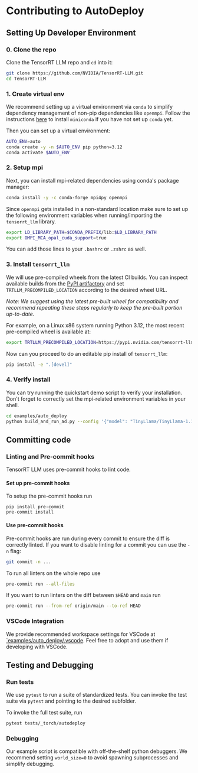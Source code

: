 # Contributing to AutoDeploy

## Setting Up Developer Environment

### 0. Clone the repo

Clone the TensorRT LLM repo and `cd` into it:

```bash
git clone https://github.com/NVIDIA/TensorRT-LLM.git
cd TensorRT-LLM
```

### 1. Create virtual env

We recommend setting up a virtual environment via `conda` to simplify dependency management of
non-pip dependencies like `openmpi`. Follow the instructions [here](https://docs.anaconda.com/miniconda/install/) to install `miniconda` if you have not set up `conda` yet.

Then you can set up a virtual environment:

```bash
AUTO_ENV=auto
conda create -y -n $AUTO_ENV pip python=3.12
conda activate $AUTO_ENV
```

### 2. Setup mpi

Next, you can install mpi-related dependencies using conda's package manager:

```bash
conda install -y -c conda-forge mpi4py openmpi
```

Since `openmpi` gets installed in a non-standard location make sure to set up the following
environment variables when running/importing the `tensorrt_llm` library.

```bash
export LD_LIBRARY_PATH=$CONDA_PREFIX/lib:$LD_LIBRARY_PATH
export OMPI_MCA_opal_cuda_support=true
```

You can add those lines to your `.bashrc` or `.zshrc` as well.

### 3. Install `tensorrt_llm`

We will use pre-compiled wheels from the latest CI builds. You can inspect available builds from the
[PyPI artifactory](https://pypi.nvidia.com/tensorrt-llm/)
and set `TRTLLM_PRECOMPILED_LOCATION` according to the desired wheel URL.

*Note: We suggest using the latest pre-built wheel for compatibility and recommend repeating these steps regularly to keep the pre-built portion up-to-date.*

For example, on a Linux x86 system running Python 3.12, the most recent pre-compiled wheel is available at:

```bash
export TRTLLM_PRECOMPILED_LOCATION=https://pypi.nvidia.com/tensorrt-llm/tensorrt_llm-0.18.0.dev2025021800-cp312-cp312-linux_x86_64.whl
```

Now can you proceed to do an editable pip install of `tensorrt_llm`:

```bash
pip install -e ".[devel]"
```

### 4. Verify install

You can try running the quickstart demo script to verify your installation. Don't forget to
correctly set the mpi-related environment variables in your shell.

```bash
cd examples/auto_deploy
python build_and_run_ad.py --config '{"model": "TinyLlama/TinyLlama-1.1B-Chat-v1.0"}'
```

## Committing code

### Linting and Pre-commit hooks

TensorRT LLM uses pre-commit hooks to lint code.

#### Set up pre-commit hooks

To setup the pre-commit hooks run

```
pip install pre-commit
pre-commit install
```

#### Use pre-commit hooks

Pre-commit hooks are run during every commit to ensure the diff is correctly linted. If you want to
disable linting for a commit you can use the `-n` flag:

```bash
git commit -n ...
```

To run all linters on the whole repo use

```bash
pre-commit run --all-files
```

If you want to run linters on the diff between `$HEAD` and `main` run

```bash
pre-commit run --from-ref origin/main --to-ref HEAD
```

### VSCode Integration

We provide recommended workspace settings for VSCode at [\`examples/auto_deploy/.vscode](.vscode). Feel free to adopt and use them if developing with VSCode.

## Testing and Debugging

### Run tests

We use `pytest` to run a suite of standardized tests. You can invoke the test suite via `pytest` and pointing to the desired subfolder.

To invoke the full test suite, run

```bash
pytest tests/_torch/autodeploy

```

### Debugging

Our example script is compatible with off-the-shelf python debuggers. We recommend setting `world_size=0` to avoid spawning subprocesses and simplify debugging.
